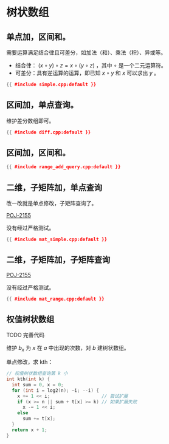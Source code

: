 # 树状数组

## 单点加，区间和。

需要运算满足结合律且可差分，如加法（和）、乘法（积）、异或等。

- 结合律： $(x \circ y) \circ z = x \circ (y \circ z)$ ，其中 $\circ$ 是一个二元运算符。
- 可差分：具有逆运算的运算，即已知 $x \circ y$ 和 $x$ 可以求出 $y$ 。

```cpp
{{ #include simple.cpp:default }}
```

## 区间加，单点查询。

维护差分数组即可。

```cpp
{{ #include diff.cpp:default }}
```

## 区间加，区间和。

```cpp
{{ #include range_add_query.cpp:default }}
```

## 二维，子矩阵加，单点查询

改一改就是单点修改，子矩阵查询了。

[POJ-2155](http://poj.org/problem?id=2155)

没有经过严格测试。

```cpp
{{ #include mat_simple.cpp:default }}
```

## 二维，子矩阵加，子矩阵查询

[POJ-2155](http://poj.org/problem?id=2155)

没有经过严格测试。

```cpp
{{ #include mat_range.cpp:default }}
```

## 权值树状数组

TODO 完善代码

维护 $b_x$ 为 $x$ 在 $a$ 中出现的次数，对 $b$ 建树状数组。

单点修改，求 kth：

```cpp
// 权值树状数组查询第 k 小
int kth(int k) {
  int sum = 0, x = 0;
  for (int i = log2(n); ~i; --i) {
    x += 1 << i;                   // 尝试扩展
    if (x >= n || sum + t[x] >= k) // 如果扩展失败
      x -= 1 << i;
    else
      sum += t[x];
  }
  return x + 1;
}
```
